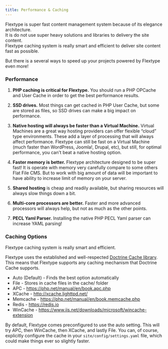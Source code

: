 ```yaml
---
title: Performance & Caching
---
```


Flextype is super fast content management system because of its elegance architecture.<br>It is do not use super heavy solutions and libraries to delivery the site content.<br>Flextype caching system is really smart and efficient to deliver site content fast as possible.

But there is a several ways to speed up your projects powered by Flextype even more!

### Performance

1. **PHP caching is critical for Flextype.** You should run a PHP OPCache and User Cache in order to get the best performance results.

2. **SSD drives.** Most things can get cached in PHP User Cache, but some are stored as files, so SSD drives can make a big impact on performance.

3. **Native hosting will always be faster than a Virtual Machine.** Virtual Machines are a great way hosting providers can offer flexible “cloud” type environments. These add a layer of processing that will always affect performance. Flextype can still be fast on a Virtual Machine (much faster than WordPress, Joomla!, Drupal, etc), but still, for optimal performance, you can't beat a native hosting option.

4. **Faster memory is better.** Flextype architecture designed to be super fast! It is operate with memory very carefully compare to some others Flat File CMS. But to work with big amount of data will be important to have ability to increase limit of memory on your server.

5. **Shared hosting** is cheap and readily available, but sharing resources will always slow things down a bit.

6. **Multi-core processors are better.** Faster and more advanced processors will always help, but not as much as the other points.

7. **PECL Yaml Parser.** Installing the native PHP PECL Yaml parser can increase YAML parsing!

### Caching Options

Flextype caching system is really smart and efficient.

Flextype uses the established and well-respected [Doctrine Cache library](https://www.doctrine-project.org/projects/doctrine-orm/en/2.6/reference/caching.html). This means that Flextype supports any caching mechanism that Doctrine Cache supports.

* Auto (Default) - Finds the best option automatically
* File - Stores in cache files in the cache/ folder
* APC - https://php.net/manual/en/book.apc.php
* XCache - http://xcache.lighttpd.net/
* Memcache - https://php.net/manual/en/book.memcache.php
* Redis - https://redis.io
* WinCache - https://www.iis.net/downloads/microsoft/wincache-extension

By default, Flextype comes preconfigured to use the auto setting. This will try APC, then WinCache, then XCache, and lastly File. You can, of course, explicitly configure the cache in your `site/config/settings.yaml` file, which could make things ever so slightly faster.
